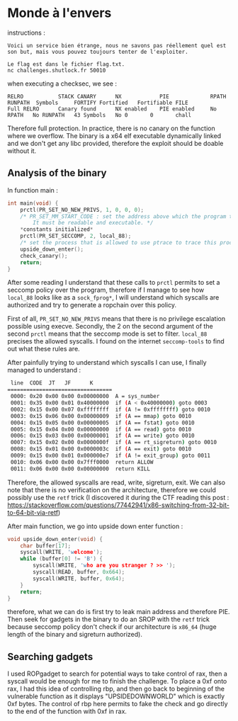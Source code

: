 # Monde à l'envers

instructions : 
```
Voici un service bien étrange, nous ne savons pas réellement quel est son but, mais vous pouvez toujours tenter de l'exploiter.

Le flag est dans le fichier flag.txt.
nc challenges.shutlock.fr 50010 
```

when executing a checksec, we see :
```
RELRO           STACK CANARY      NX            PIE             RPATH      RUNPATH	Symbols		FORTIFY	Fortified	Fortifiable	FILE
Full RELRO      Canary found      NX enabled    PIE enabled     No RPATH   No RUNPATH   43 Symbols	 No	0		0		chall
```
Therefore full protection. In practice, there is no canary on the function where we overflow.
The binary is a x64 elf executable dynamically linked and we don't get any libc provided, therefore the exploit should be doable without it.

## Analysis of the binary

In function main :
```C 
int main(void) {
    prctl(PR_SET_NO_NEW_PRIVS, 1, 0, 0, 0); 
    /* PR_SET_MM_START_CODE : set the address above which the program text can run.
        It must be readable and executable. */
    *constants initialized* 
    prctl(PR_SET_SECCOMP, 2, local_88); 
    /* set the process that is allowed to use ptrace to trace this process. */
    upside_down_enter();
    check_canary();
    return;
}
```
After some reading I understand that these calls to `prctl` permits to set a seccomp policy over the program, therefore if I manage to see how `local_88` looks like as a `sock_fprog*`, I will understand which syscalls are authorized and try to generate a ropchain over this policy.

First of all, `PR_SET_NO_NEW_PRIVS` means that there is no privilege escalation possible using execve.
Secondly, the 2 on the second argument of the second `prctl` means that the seccomp mode is set to filter. `local_88` precises the allowed syscalls.
I found on the internet `seccomp-tools` to find out what these rules are.

After painfully trying to understand which syscalls I can use, I finally managed to understand : 
```bash
 line  CODE  JT   JF      K
=================================
 0000: 0x20 0x00 0x00 0x00000000  A = sys_number
 0001: 0x35 0x00 0x01 0x40000000  if (A < 0x40000000) goto 0003
 0002: 0x15 0x00 0x07 0xffffffff  if (A != 0xffffffff) goto 0010
 0003: 0x15 0x06 0x00 0x00000009  if (A == mmap) goto 0010
 0004: 0x15 0x05 0x00 0x00000005  if (A == fstat) goto 0010
 0005: 0x15 0x04 0x00 0x00000000  if (A == read) goto 0010
 0006: 0x15 0x03 0x00 0x00000001  if (A == write) goto 0010
 0007: 0x15 0x02 0x00 0x0000000f  if (A == rt_sigreturn) goto 0010
 0008: 0x15 0x01 0x00 0x0000003c  if (A == exit) goto 0010
 0009: 0x15 0x00 0x01 0x000000e7  if (A != exit_group) goto 0011
 0010: 0x06 0x00 0x00 0x7fff0000  return ALLOW
 0011: 0x06 0x00 0x00 0x00000000  return KILL
```
Therefore, the allowed syscalls are read, write, sigreturn, exit.
We can also note that there is no verification on the architecture, therefore we could possibly use the `retf` trick (I discovered it during the CTF reading this post : https://stackoverflow.com/questions/77442941/x86-switching-from-32-bit-to-64-bit-via-retf)

After main function, we go into upside down enter function :
```C 
void upside_down_enter(void) {
    char buffer[17];
    syscall(WRITE, 'welcome');
    while (buffer[0] != 'B') {
        syscall(WRITE, 'who are you stranger ? >> ');
        syscall(READ, buffer, 0x664);
        syscall(WRITE, buffer, 0x64);
    }
    return;
}
```
therefore, what we can do is first try to leak main address and therefore PIE. Then seek for gadgets in the binary to do an SROP with the `retf` trick because seccomp policy don't check if our architecture is `x86_64` (huge length of the binary and sigreturn authorized).

## Searching gadgets

I used ROPgadget to search for potential ways to take control of rax, then a syscall would be enough for me to finish the challenge.
To place a 0xf onto rax, I had this idea of controlling rbp, and then go back to beginning of the vulnerable function as it displays "UPSIDEDOWNWORLD" which is exactly 0xf bytes. The control of rbp here permits to fake the check and go directly to the end of the function with 0xf in rax.
